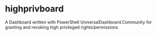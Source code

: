 # highprivboard
A Dashboard written with PowerShell UniversalDashboard.Community for granting and revoking high privileged rights/permissions
